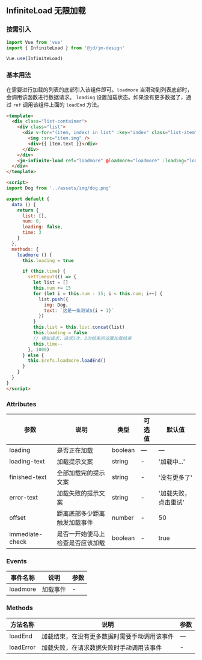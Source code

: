 ## InfiniteLoad 无限加载

### 按需引入

```javascript
import Vue from 'vue'
import { InfiniteLoad } from '@jd/jm-design'

Vue.use(InfiniteLoad)
```

### 基本用法

在需要进行加载的列表的底部引入该组件即可。`loadmore` 当滑动到列表底部时，会调用该函数进行数据请求。
`loading` 设置加载状态。如果没有更多数据了，通过 `ref` 调用该组件上面的 `loadEnd` 方法。


```html
<template>
  <div class="list-container">
    <div class="list">
      <div v-for="(item, index) in list" :key="index" class="list-item">
        <img :src="item.img" />
        <div>{{ item.text }}</div>
      </div>
    </div>
    <jm-infinite-load ref="loadmore" @loadmore="loadmore" :loading="loading" />
  </div>
</template>

<script>
import Dog from '../assets/img/dog.png'

export default {
  data () {
    return {
      list: [],
      num: 0,
      loading: false,
      time: 3
    }
  },
  methods: {
    loadmore () {
      this.loading = true

      if (this.time) {
        setTimeout(() => {
          let list = []
          this.num += 15
          for (let i = this.num - 15; i < this.num; i++) {
            list.push({
              img: Dog,
              text: `这是一条测试${i + 1}`
            })
          }
          this.list = this.list.concat(list)
          this.loading = false
          // 模拟请求，请求3次，3次结束后设置加载结束
          this.time--
        }, 1000)
      } else {
        this.$refs.loadmore.loadEnd()
      }
    }
  }
}
</script>
```

### Attributes
| 参数      | 说明                                 | 类型      | 可选值       | 默认值   |
|---------- |------------------------------------ |---------- |------------- |-------- |
| loading      |	是否正在加载                |	boolean    |	—           |	—       |
| loading-text    | 加载提示文案                      |	string    |	-         |	'加载中...' |
| finished-text      | 全部加载完的提示文案                  | string | - | '没有更多了' |
| error-text  | 加载失败的提示文案                  | string | - | '加载失败，点击重试' |
| offset       | 距离底部多少距离触发加载事件        | number | - | 50 |
| immediate-check       | 是否一开始便马上检查是否应该加载  | boolean | - | true |

### Events

| 事件名称      | 说明                                 | 参数     |
|------------- |------------------------------------ |--------- |
| loadmore        | 加载事件                    | -       |

### Methods

| 方法名称      | 说明       | 参数   |
|------------- |----------- |---------  |
| loadEnd      | 加载结束，在没有更多数据时需要手动调用该事件 | —  |
| loadError    | 加载失败，在请求数据失败时手动调用该事件 | -  |
